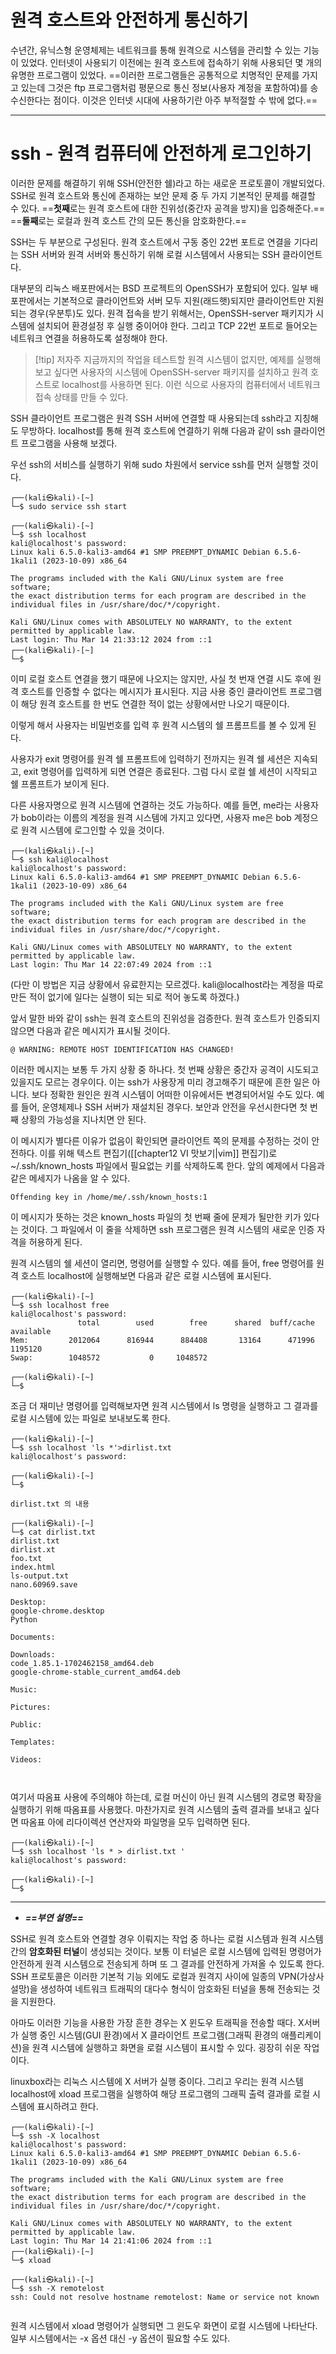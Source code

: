 

# 원격 호스트와 안전하게 통신하기




수년간, 유닉스형 운영체제는 네트워크를 통해 원격으로 시스템을 관리할 수 있는 기능이 있었다. 인터넷이 사용되기 이전에는 원격 호스트에 접속하기 위해 사용되던 몇 개의 유명한 프로그램이 있었다. ==이러한 프로그램들은 공통적으로 치명적인 문제를 가지고 있는데 그것은 ftp 프로그램처럼 평문으로 통신 정보(사용자 계정을 포함하여)를 송수신한다는 점이다. 이것은 인터넷 시대에 사용하기란 아주 부적절할 수 밖에 없다.==


---
# ssh - 원격 컴퓨터에 안전하게 로그인하기


이러한 문제를 해결하기 위해 SSH(안전한 쉘)라고 하는 새로운 프로토콜이 개발되었다. SSH로 원격 호스트와 통신에 존재하는 보안 문제 중 두 가지 기본적인 문제를 해결할 수 있다. ==**첫째**로는 원격 호스트에 대한 진위성(중간자 공격을 방지)을 입증해준다.== ==**둘째**로는 로컬과 원격 호스트 간의 모든 통신을 암호화한다.==

SSH는 두 부분으로 구성된다. 원격 호스트에서 구동 중인 22번 포트로 연결을 기다리는 SSH 서버와 원격 서버와 통신하기 위해 로컬 시스템에서 사용되는 SSH 클라이언트다.

대부분의 리눅스 배포판에서는 BSD 프로젝트의 OpenSSH가 포함되어 있다. 일부 배포판에서는 기본적으로 클라이언트와 서버 모두 지원(래드햇)되지만 클라이언트만 지원되는 경우(우분투)도 있다. 원격 접속을 받기 위해서는, OpenSSH-server 패키지가 시스템에 설치되어 환경설정 후 실행 중이어야 한다. 그리고 TCP 22번 포트로 들어오는 네트워크 연결을 허용하도록 설정해야 한다.


>[!tip]  저자주
> 지금까지의 작업을 테스트할 원격 시스템이 없지만, 예제를 실행해보고 싶다면 사용자의 시스템에 OpenSSH-server 패키지를 설치하고 원격 호스트로 localhost를 사용하면 된다. 이런 식으로 사용자의 컴퓨터에서 네트워크 접속 상태를 만들 수 있다.


SSH 클라이언트 프로그램은 원격 SSH 서버에 연결할 때 사용되는데 ssh라고 지칭해도 무방하다. localhost를 통해 원격 호스트에 연결하기 위해 다음과 같이 ssh 클라이언트 프로그램을 사용해 보겠다.



우선 ssh의 서비스를 실행하기 위해 sudo 차원에서 service ssh를 먼저 실행할 것이다.

``` shell
┌──(kali㉿kali)-[~]
└─$ sudo service ssh start

```


```  shell
┌──(kali㉿kali)-[~]
└─$ ssh localhost         
kali@localhost's password: 
Linux kali 6.5.0-kali3-amd64 #1 SMP PREEMPT_DYNAMIC Debian 6.5.6-1kali1 (2023-10-09) x86_64

The programs included with the Kali GNU/Linux system are free software;
the exact distribution terms for each program are described in the
individual files in /usr/share/doc/*/copyright.

Kali GNU/Linux comes with ABSOLUTELY NO WARRANTY, to the extent
permitted by applicable law.
Last login: Thu Mar 14 21:33:12 2024 from ::1
┌──(kali㉿kali)-[~]
└─$ 

```

이미 로컬 호스트 연결을 했기 때문에 나오지는 않지만, 사실 첫 번재 연결 시도 후에 원격 호스트를 인증할 수 없다는 메시지가 표시된다. 지금 사용 중인 클라이언트 프로그램이 해당 원격 호스트를 한 번도 연결한 적이 없는 상황에서만 나오기 때문이다. 

이렇게 해서 사용자는 비밀번호를 입력 후 원격 시스템의 쉘 프롬프트를 볼 수 있게 된다.



사용자가 exit 명령어를 원격 쉘 프롬프트에 입력하기 전까지는 원격 쉘 세션은 지속되고, exit 명령어를 입력하게 되면 연결은 종료된다. 그럼 다시 로컬 쉘 세션이 시작되고 쉘 프롬프트가 보이게 된다.




다른 사용자명으로 원격 시스템에 연결하는 것도 가능하다. 예를 들면, me라는 사용자가 bob이라는 이름의 계정을 원격 시스템에 가지고 있다면, 사용자 me은 bob 계정으로 원격 시스템에 로그인할 수 있을 것이다.
``` shell
┌──(kali㉿kali)-[~]
└─$ ssh kali@localhost                                                          
kali@localhost's password: 
Linux kali 6.5.0-kali3-amd64 #1 SMP PREEMPT_DYNAMIC Debian 6.5.6-1kali1 (2023-10-09) x86_64

The programs included with the Kali GNU/Linux system are free software;
the exact distribution terms for each program are described in the
individual files in /usr/share/doc/*/copyright.

Kali GNU/Linux comes with ABSOLUTELY NO WARRANTY, to the extent
permitted by applicable law.
Last login: Thu Mar 14 22:07:49 2024 from ::1

```
(다만 이 방법은 지금 상황에서 유료한지는 모르겠다. kali@localhost라는 계정을 따로 만든 적이 없기에 일다는 실행이 되는 되로 적어 놓도록 하겠다.)




앞서 말한 바와 같이 ssh는 원격 호스트의 진위성을 검증한다. 원격 호스트가 인증되지 않으면 다음과 같은 메시지가 표시될 것이다.

```
@ WARNING: REMOTE HOST IDENTIFICATION HAS CHANGED!
```

이러한 메시지는 보통 두 가지 상황 중 하나다. 첫 번째 상황은 중간자 공격이 시도되고 있을지도 모르는 경우이다. 이는 ssh가 사용장게 미리 경고해주기 때문에 흔한 일은 아니다. 보다 정확한 원인은 원격 시스템이 어떠한 이유에서든 변경되어서일 수도 있다. 예를 들어, 운영체제나 SSH 서버가 재설치된 경우다. 보안과 안전을 우선시한다면 첫 번째 상황의 가능성을 지나치면 안 된다.





이 메시지가 별다른 이유가 없음이 확인되면 클라이언트 쪽의 문제를 수정하는 것이 안전하다. 이를 위해 텍스트 편집기([[chapter12 VI 맛보기|vim]] 편집기)로 ~/.ssh/known_hosts 파일에서 필요없는 키를 삭제하도록 한다. 앞의 예제에서 다음과 같은 메세지가 나옴을 알 수 있다.


```
Offending key in /home/me/.ssh/known_hosts:1
```


이 메시지가 뜻하는 것은 known_hosts 파일의 첫 번째 줄에 문제가 될만한 키가 있다는 것이다. 그 파일에서 이 줄을 삭제하면 ssh 프로그램은 원격 시스템의 새로운 인증 자격을 허용하게 된다.


원격 시스템의 쉘 세션이 열리면, 명령어를 실행할 수 있다. 예를 들어, free 명령어를 원격 호스트 localhost에 실행해보면 다음과 같은 로컬 시스템에 표시된다.

``` shell
┌──(kali㉿kali)-[~]
└─$ ssh localhost free
kali@localhost's password: 
               total        used        free      shared  buff/cache   available
Mem:         2012064      816944      884408       13164      471996     1195120
Swap:        1048572           0     1048572
                                                                                                                    
┌──(kali㉿kali)-[~]
└─$ 

```

조금 더 재미난 명령어를 입력해보자면 원격 시스템에서 ls 명령을 실행하고 그 결과를 로컬 시스템에 있는 파일로 보내보도록 한다.

``` shell
┌──(kali㉿kali)-[~]
└─$ ssh localhost 'ls *'>dirlist.txt
kali@localhost's password: 
                                                                                                                   
┌──(kali㉿kali)-[~]
└─$ 

dirlist.txt 의 내용

┌──(kali㉿kali)-[~]
└─$ cat dirlist.txt       
dirlist.txt
dirlist.xt
foo.txt
index.html
ls-output.txt
nano.60969.save

Desktop:
google-chrome.desktop
Python

Documents:

Downloads:
code_1.85.1-1702462158_amd64.deb
google-chrome-stable_current_amd64.deb

Music:

Pictures:

Public:

Templates:

Videos:



```

여기서 따옴표 사용에 주의해야 하는데, 로컬 머신이 아닌 원격 시스템의 경로명 확장을 실행하기 위해 따옴표를 사용했다. 마찬가지로 원격 시스템의 출력 결과를 보내고 싶다면 따옴표 아에 리다이렉션 연산자와 파일명을 모두 입력하면 된다.


``` shell
┌──(kali㉿kali)-[~]
└─$ ssh localhost 'ls * > dirlist.txt '
kali@localhost's password: 
                                                                                                                                                                                                                                            
┌──(kali㉿kali)-[~]
└─$ 

```


---

- ***==부연 설명==***

SSH로 원격 호스트와 연결할 경우 이뤄지는 작업 중 하나는 로컬 시스템과 원격 시스템 간의 **암호화된 터널**이 생성되는 것이다. 보통 이 터널은 로컬 시스템에 입력된 명령어가 안전하게 원격 시스템으로 전송되게 하며 또 그 결과를 안전하게 가져올 수 있도록 한다. SSH 프로토콜은 이러한 기본적 기능 외에도 로컬과 원격지 사이에 일종의 VPN(가상사설망)을 생성하여 네트워크 트래픽의 대다수 형식이 암호화된 터널을 통해 전송되는 것을 지원한다.

아마도 이러한 기능을 사용한 가장 흔한 경우는 X 윈도우 트래픽을 전송할 때다. X서버가 실행 중인 시스템(GUI 환경)에서 X 클라이언트 프로그램(그래픽 환경의 애플리케이션)을 원격 시스템에 실행하고 화면을 로컬 시스템이 표시할 수 있다. 굉장히 쉬운 작업이다. 

linuxbox라는 리눅스 시스템에 X 서버가 실행 중이다. 그리고 우리는 원격 시스템 localhost에 xload 프로그램을 실행하여 해당 프로그램의 그래픽 출력 결과를 로컬 시스템에 표시하려고 한다.

``` shell
┌──(kali㉿kali)-[~]
└─$ ssh -X localhost
kali@localhost's password: 
Linux kali 6.5.0-kali3-amd64 #1 SMP PREEMPT_DYNAMIC Debian 6.5.6-1kali1 (2023-10-09) x86_64

The programs included with the Kali GNU/Linux system are free software;
the exact distribution terms for each program are described in the
individual files in /usr/share/doc/*/copyright.

Kali GNU/Linux comes with ABSOLUTELY NO WARRANTY, to the extent
permitted by applicable law.
Last login: Thu Mar 14 21:41:06 2024 from ::1
┌──(kali㉿kali)-[~]
└─$ xload
                                                                                                                   
┌──(kali㉿kali)-[~]
└─$ ssh -X remotelost 
ssh: Could not resolve hostname remotelost: Name or service not known
                                                                             
```

원격 시스템에서 xload 명령어가 실행되면 그 윈도우 화면이 로컬 시스템에 나타난다. 일부 시스템에서는 -x 옵션 대신 -y 옵션이 필요할 수도 있다.